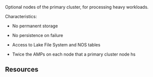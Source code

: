 
Optional nodes of the primary cluster, for processing heavy workloads.

Characteristics:

-   No permanent storage

-   No persistence on failure

-   Access to Lake File System and NOS tables

-   Twice the AMPs on each node that a primary cluster node hs


## Resources


